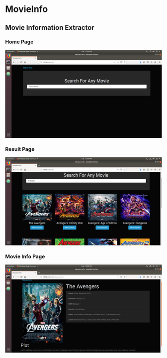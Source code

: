 # MovieInfo

## Movie Information Extractor

### Home Page
![alt text](images/movie1.png)

### Result Page
![alt text](images/movie2.png)

### Movie Info Page
![alt text](images/movie3.png)
